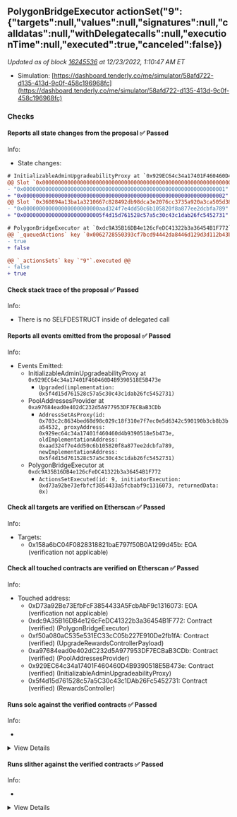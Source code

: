 ## PolygonBridgeExecutor actionSet("9": {"targets":null,"values":null,"signatures":null,"calldatas":null,"withDelegatecalls":null,"executionTime":null,"executed":true,"canceled":false})

_Updated as of block [16245536](https://etherscan.io/block/16245536) at 12/23/2022, 1:10:47 AM ET_

- Simulation: [https://dashboard.tenderly.co/me/simulator/58afd722-d135-413d-9c0f-458c196968fc](https://dashboard.tenderly.co/me/simulator/58afd722-d135-413d-9c0f-458c196968fc)

### Checks

#### Reports all state changes from the proposal ✅ Passed

Info:

- State changes:

```diff
# InitializableAdminUpgradeabilityProxy at `0x929EC64c34a17401F460460D4B9390518E5B473e`
@@ Slot `0x0000000000000000000000000000000000000000000000000000000000000005` @@
- "0x0000000000000000000000000000000000000000000000000000000000000001"
+ "0x0000000000000000000000000000000000000000000000000000000000000002"
@@ Slot `0x360894a13ba1a3210667c828492db98dca3e2076cc3735a920a3ca505d382bbc` @@
- "0x000000000000000000000000aad324f7e4dd50c6b105820f8a877ee2dcbfa789"
+ "0x0000000000000000000000005f4d15d761528c57a5c30c43c1dab26fc5452731"
```

```diff
# PolygonBridgeExecutor at `0xdc9A35B16DB4e126cFeDC41322b3a36454B1F772`
@@ `_queuedActions` key `0x0062728550393cf7bcd94442da8446d129d3d112b43b4554c5d143cbb982baf8` @@
- true
+ false

@@ `_actionsSets` key `"9"`.executed @@
- false
+ true

```

#### Check stack trace of the proposal ✅ Passed

Info:

- There is no SELFDESTRUCT inside of delegated call

#### Reports all events emitted from the proposal ✅ Passed

Info:

- Events Emitted:
  - InitializableAdminUpgradeabilityProxy at `0x929EC64c34a17401F460460D4B9390518E5B473e`
    - `Upgraded(implementation: 0x5f4d15d761528c57a5c30c43c1dab26fc5452731)`
  - PoolAddressesProvider at `0xa97684ead0e402dC232d5A977953DF7ECBaB3CDb`
    - `AddressSetAsProxy(id: 0x703c2c8634bed68d98c029c18f310e7f7ec0e5d6342c590190b3cb8b3ba54532, proxyAddress: 0x929ec64c34a17401f460460d4b9390518e5b473e, oldImplementationAddress: 0xaad324f7e4dd50c6b105820f8a877ee2dcbfa789, newImplementationAddress: 0x5f4d15d761528c57a5c30c43c1dab26fc5452731)`
  - PolygonBridgeExecutor at `0xdc9A35B16DB4e126cFeDC41322b3a36454B1F772`
    - `ActionsSetExecuted(id: 9, initiatorExecution: 0xd73a92be73efbfcf3854433a5fcbabf9c1316073, returnedData: 0x)`

#### Check all targets are verified on Etherscan ✅ Passed

Info:

- Targets:
  - 0x158a6bC04F0828318821baE797f50B0A1299d45b: EOA (verification not applicable)

#### Check all touched contracts are verified on Etherscan ✅ Passed

Info:

- Touched address:
  - 0xD73a92Be73EfbFcF3854433A5FcbAbF9c1316073: EOA (verification not applicable)
  - 0xdc9A35B16DB4e126cFeDC41322b3a36454B1F772: Contract (verified) (PolygonBridgeExecutor)
  - 0xf50a080aC535e531EC33cC05b227E910De2fb1fA: Contract (verified) (UpgradeRewardsControllerPayload)
  - 0xa97684ead0e402dC232d5A977953DF7ECBaB3CDb: Contract (verified) (PoolAddressesProvider)
  - 0x929EC64c34a17401F460460D4B9390518E5B473e: Contract (verified) (InitializableAdminUpgradeabilityProxy)
  - 0x5f4d15d761528c57a5C30c43c1DAb26Fc5452731: Contract (verified) (RewardsController)

#### Runs solc against the verified contracts ✅ Passed

Info:

-

<details>
<summary>View Details</summary>
<details>
<summary>View warnings for RewardsController at `0x5f4d15d761528c57a5C30c43c1DAb26Fc5452731`</summary>

```
INFO:CryticCompile:Source code not available, try to fetch the bytecode only
```

</details>

<details>
<summary>View warnings for InitializableAdminUpgradeabilityProxy at `0x929EC64c34a17401F460460D4B9390518E5B473e`</summary>

```
INFO:CryticCompile:Source code not available, try to fetch the bytecode only
```

</details>

<details>
<summary>View warnings for PoolAddressesProvider at `0xa97684ead0e402dC232d5A977953DF7ECBaB3CDb`</summary>

```
INFO:CryticCompile:Source code not available, try to fetch the bytecode only
```

</details>

<details>
<summary>View warnings for PolygonBridgeExecutor at `0xdc9A35B16DB4e126cFeDC41322b3a36454B1F772`</summary>

```
INFO:CryticCompile:Source code not available, try to fetch the bytecode only
```

</details>

<details>
<summary>View warnings for UpgradeRewardsControllerPayload at `0xf50a080aC535e531EC33cC05b227E910De2fb1fA`</summary>

```
INFO:CryticCompile:Source code not available, try to fetch the bytecode only
```

</details>

</details>

#### Runs slither against the verified contracts ✅ Passed

Info:

-

<details>
<summary>View Details</summary>

<details>
<summary>Slither report for RewardsController at `0x5f4d15d761528c57a5C30c43c1DAb26Fc5452731`</summary>

```
Source code not available, try to fetch the bytecode only
No contract were found in None, check the correct compilation
No contract was analyzed
0x5f4d15d761528c57a5C30c43c1DAb26Fc5452731 analyzed (0 contracts with 75 detectors), 0 result(s) found
```

</details>

<details>
<summary>Slither report for InitializableAdminUpgradeabilityProxy at `0x929EC64c34a17401F460460D4B9390518E5B473e`</summary>

```
Source code not available, try to fetch the bytecode only
No contract were found in None, check the correct compilation
No contract was analyzed
0x929EC64c34a17401F460460D4B9390518E5B473e analyzed (0 contracts with 75 detectors), 0 result(s) found
```

</details>

<details>
<summary>Slither report for PoolAddressesProvider at `0xa97684ead0e402dC232d5A977953DF7ECBaB3CDb`</summary>

```
Source code not available, try to fetch the bytecode only
No contract were found in None, check the correct compilation
No contract was analyzed
0xa97684ead0e402dC232d5A977953DF7ECBaB3CDb analyzed (0 contracts with 75 detectors), 0 result(s) found
```

</details>

<details>
<summary>Slither report for PolygonBridgeExecutor at `0xdc9A35B16DB4e126cFeDC41322b3a36454B1F772`</summary>

```
Source code not available, try to fetch the bytecode only
No contract were found in None, check the correct compilation
No contract was analyzed
0xdc9A35B16DB4e126cFeDC41322b3a36454B1F772 analyzed (0 contracts with 75 detectors), 0 result(s) found
```

</details>

<details>
<summary>Slither report for UpgradeRewardsControllerPayload at `0xf50a080aC535e531EC33cC05b227E910De2fb1fA`</summary>

```
Source code not available, try to fetch the bytecode only
No contract were found in None, check the correct compilation
No contract was analyzed
0xf50a080aC535e531EC33cC05b227E910De2fb1fA analyzed (0 contracts with 75 detectors), 0 result(s) found
```

</details>

</details>
